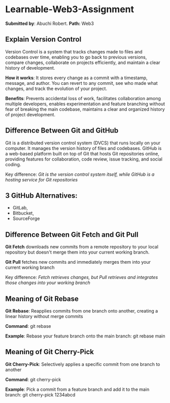 # Learnable-Web3-Assignment

  **Submitted by**:		 Abuchi Robert. 
  **Path:** 					Web3

## **Explain Version Control**

Version Control is a system that tracks changes made to files and codebases over time, enabling you to go back to previous versions, compare changes, collaborate on projects efficiently, and maintain a clear history of development.

**How it works**: It stores every change as a commit with a timestamp, message, and author. You can revert to any commit, see who made what changes, and track the evolution of your project.

  
**Benefits**: Prevents accidental loss of work, facilitates collaboration among multiple developers, enables experimentation and feature branching without fear of breaking the main codebase, maintains a clear and organized history of project development.

  
  

## Difference Between Git and GitHub

 Git is a distributed version control system (DVCS) that runs locally on your computer. It manages the version history of files and codebases. GitHub is a web-based platform built on top of Git that hosts Git repositories online, providing features for collaboration, code review, issue tracking, and social coding.

Key difference: *Git is the version control system itself, while GitHub is a hosting service for Git repositories*

## 3 GitHub Alternatives:

 - GitLab, 
 - Bitbucket, 
 - SourceForge

## Difference Between Git Fetch and Git Pull

**Git Fetch** downloads new commits from a remote repository to your local repository but doesn't merge them into your current working branch. 

**Git Pull** fetches new commits and immediately merges them into your current working branch

Key difference: *Fetch retrieves changes, but Pull retrieves and integrates those changes into your working branch*

## Meaning of Git Rebase

**Git Rebase**: Reapplies commits from one branch onto another, creating a linear history without merge commits

**Command**: git rebase <base-branch>

**Example**: Rebase your feature branch onto the main branch: git rebase main

## Meaning of Git Cherry-Pick

**Git Cherry-Pick**: Selectively applies a specific commit from one branch to another

**Command**: git cherry-pick <commit-hash>

**Example**: Pick a commit from a feature branch and add it to the main branch: git cherry-pick 1234abcd
